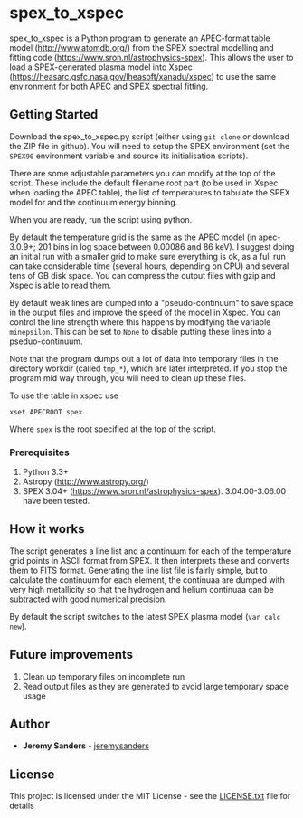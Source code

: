 # spex_to_xspec

spex_to_xspec is a Python program to generate an APEC-format table model (http://www.atomdb.org/) from the SPEX spectral modelling and fitting code  (https://www.sron.nl/astrophysics-spex). This allows the user to load a SPEX-generated plasma model into Xspec (https://heasarc.gsfc.nasa.gov/lheasoft/xanadu/xspec) to use the same environment for both APEC and SPEX spectral fitting.

## Getting Started

Download the spex_to_xspec.py script (either using `git clone` or download the ZIP file in github). You will need to setup the SPEX environment (set the `SPEX90` environment variable and source its initialisation scripts).

There are some adjustable parameters you can modify at the top of the script.  These include the default filename root part (to be used in Xspec when loading the APEC table), the list of temperatures to tabulate the SPEX model for and the continuum energy binning.

When you are ready, run the script using python.

By default the temperature grid is the same as the APEC model (in apec-3.0.9+; 201 bins in log space between 0.00086 and 86 keV). I suggest doing an initial run with a smaller grid to make sure everything is ok, as a full run can take considerable time (several hours, depending on CPU) and several tens of GB disk space. You can compress the output files with gzip and Xspec is able to read them.

By default weak lines are dumped into a "pseudo-continuum" to save space in the output files and improve the speed of the model in Xspec. You can control the line strength where this happens by modifying the variable `minepsilon`. This can be set to `None` to disable putting these lines into a pseduo-continuum.

Note that the program dumps out a lot of data into temporary files in the directory workdir (called `tmp_*`), which are later interpreted. If you stop the program mid way through, you will need to clean up these files.

To use the table in xspec use
```
xset APECROOT spex
```
Where `spex` is the root specified at the top of the script.

### Prerequisites

 1. Python 3.3+
 2. Astropy (http://www.astropy.org/)
 3. SPEX 3.04+ (https://www.sron.nl/astrophysics-spex). 3.04.00-3.06.00 have been tested.

## How it works

The script generates a line list and a continuum for each of the temperature grid points in ASCII format from SPEX. It then interprets these and converts them to FITS format. Generating the line list file is fairly simple, but to calculate the continuum for each element, the continuaa are dumped with very high metallicity so that the hydrogen and helium continuaa can be subtracted with good numerical precision.

By default the script switches to the latest SPEX plasma model (`var calc new`).


## Future improvements

 1. Clean up temporary files on incomplete run
 2. Read output files as they are generated to avoid large temporary space usage

## Author

* **Jeremy Sanders**  - [jeremysanders](https://github.com/jeremysanders)

## License

This project is licensed under the MIT License - see the [LICENSE.txt](LICENSE.txt) file for details
